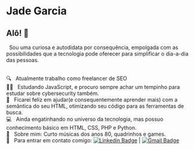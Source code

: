 


# Jade Garcia

## Alô! :wave:

&nbsp; Sou uma curiosa e autodidata por consequência, empolgada com as possibilidades que a tecnologia pode oferecer para simplificar o dia-a-dia das pessoas. 

<br/> 🔍 &nbsp; Atualmente trabalho como freelancer de SEO
<br/> 👩‍💻 &nbsp; Estudando JavaScript, e procuro sempre achar um tempinho para estudar sobre cybersecurity também.
<br/> 💚 &nbsp; Ficarei feliz em ajudar(e consequentemente aprender mais) com a semântica do seu HTML, otimizando seu código para as ferramentas de busca.
<br/> :computer: &nbsp; Ainda engatinhando no universo da tecnologia, mas possuo conhecimento básico em HTML, CSS, PHP e Python.
<br/> 💬 &nbsp; Sobre mim: Curto músicas dos anos 80, quadrinhos e games.
<br/> :email: &nbsp; Para entrar em contato comigo: [![Linkedin Badge](https://img.shields.io/badge/-JadeGarcia-blue?style=flat-square&logo=Linkedin&logoColor=white&link=https://www.linkedin.com/in/jade-m-garcia/)](https://www.linkedin.com/in/jade-m-garcia/)
|
[![Gmail Badge](https://img.shields.io/badge/jadegarcia.seo@gmail.com-c14438?style=flat-square&logo=Gmail&logoColor=white&link=mailto:jadegarcia.seo@gmail.com)](mailto:jadegarcia.seo@gmail.com)
